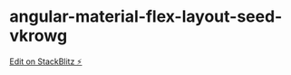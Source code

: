 # angular-material-flex-layout-seed-vkrowg

[Edit on StackBlitz ⚡️](https://stackblitz.com/edit/angular-material-flex-layout-seed-vkrowg)